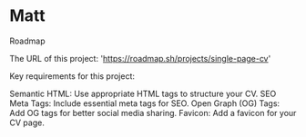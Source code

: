 # Matt
Roadmap


The URL of this project: 'https://roadmap.sh/projects/single-page-cv'

Key requirements for this project:

Semantic HTML: Use appropriate HTML tags to structure your CV.
SEO Meta Tags: Include essential meta tags for SEO.
Open Graph (OG) Tags: Add OG tags for better social media sharing.
Favicon: Add a favicon for your CV page.
